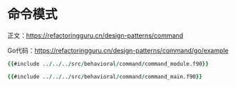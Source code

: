 # 命令模式

正文：https://refactoringguru.cn/design-patterns/command

Go代码：https://refactoringguru.cn/design-patterns/command/go/example

```fortran
{{#include ../../../src/behavioral/command/command_module.f90}}
```

```fortran
{{#include ../../../src/behavioral/command/command_main.f90}}
```